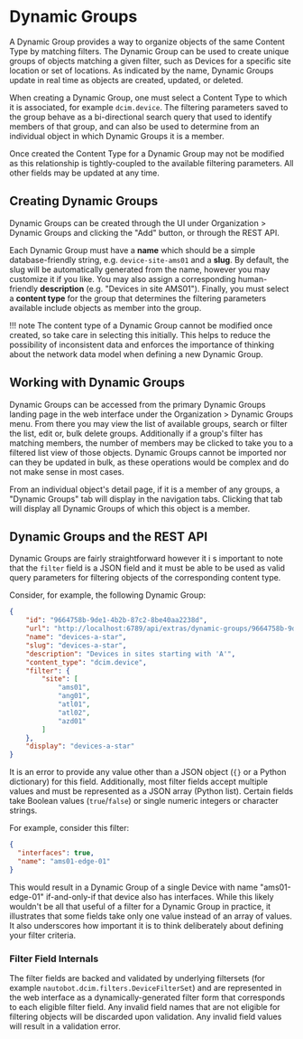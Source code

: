 # Dynamic Groups

A Dynamic Group provides a way to organize objects of the same Content Type by matching filters. The Dynamic Group can be used to create unique groups of objects matching a given filter, such as Devices for a specific site location or set of locations. As indicated by the name, Dynamic Groups update in real time as objects are created, updated, or deleted.

When creating a Dynamic Group, one must select a Content Type to which it is associated, for example `dcim.device`. The filtering parameters saved to the group behave as a bi-directional search query that used to identify members of that group, and can also be used to determine from an individual object in which Dynamic Groups it is a member.

Once created the Content Type for a Dynamic Group may not be modified as this relationship is tightly-coupled to the available filtering parameters. All other fields may be updated at any time.

## Creating Dynamic Groups

Dynamic Groups can be created through the UI under Organization > Dynamic Groups and clicking the "Add" button, or through the REST API.

Each Dynamic Group must have a **name** which should be a simple database-friendly string, e.g. `device-site-ams01` and a **slug**. By default, the slug will be automatically generated from the name, however you may customize it if you like. You may also assign a corresponding human-friendly **description** (e.g. "Devices in site AMS01"). Finally, you must select a **content type** for the group that determines the filtering parameters available include objects as member into the group.

!!! note
    The content type of a Dynamic Group cannot be modified once created, so take care in selecting this initially. This helps to reduce the possibility of inconsistent data and enforces the importance of thinking about the network data model when defining a new Dynamic Group.

## Working with Dynamic Groups

Dynamic Groups can be accessed from the primary Dynamic Groups landing page in the web interface under the Organization > Dynamic Groups menu. From there you may view the list of available groups, search or filter the list, edit or, bulk delete groups. Additionally if a group's filter has matching members, the number of members may be clicked to take you to a filtered list view of those objects. Dynamic Groups cannot be imported nor can they be updated in bulk, as these operations would be complex and do not make sense in most cases.

From an individual object's detail page, if it is a member of any groups, a "Dynamic Groups" tab will display in the navigation tabs. Clicking that tab will display all Dynamic Groups of which this object is a member.

## Dynamic Groups and the REST API

Dynamic Groups are fairly straightforward however it i	s important to note that the `filter` field is a JSON field and it must be able to be used as valid query parameters for filtering objects of the corresponding content type.

Consider, for example, the following Dynamic Group:

```json
{
    "id": "9664758b-9de1-4b2b-87c2-8be40aa2238d",
    "url": "http://localhost:6789/api/extras/dynamic-groups/9664758b-9de1-4b2b-87c2-8be40aa2238d/",
    "name": "devices-a-star",
    "slug": "devices-a-star",
    "description": "Devices in sites starting with 'A'",
    "content_type": "dcim.device",
    "filter": {
        "site": [
            "ams01",
            "ang01",
            "atl01",
            "atl02",
            "azd01"
        ]
    },
    "display": "devices-a-star"
}
```

It is an error to provide any value other than a JSON object (`{}` or a Python dictionary) for this field. Additionally, most filter fields accept multiple values and must be represented as a JSON array (Python list). Certain fields take Boolean values (`true`/`false`) or single numeric integers or character strings.

For example, consider this filter:

```json
{
  "interfaces": true,
  "name": "ams01-edge-01"
}
```

This would result in a Dynamic Group of a single Device with name "ams01-edge-01" if-and-only-if that device also has interfaces. While this likely wouldn't be all that useful of a filter for a Dynamic Group in practice, it illustrates that some fields take only one value instead of an array of values. It also underscores how important it is to think deliberately about defining your filter criteria.

### Filter Field Internals 

The filter fields are backed and validated by underlying filtersets (for example `nautobot.dcim.filters.DeviceFilterSet`) and are represented in the web interface as a dynamically-generated filter form that corresponds to each eligible filter field. Any invalid field names that are not eligible for filtering objects will be discarded upon validation. Any invalid field values will result in a validation error.

